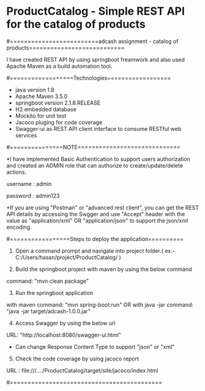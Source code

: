 # ProductCatalog - Simple REST API for the catalog of products

#=========================adcash assignment - catalog of products===========================

I have created REST API by using springboot freamwork and also used Apache Maven as a build automation tool.

#==================Technologies================== 
* java version 1.8
* Apache Maven 3.5.0
* springboot version 2.1.8.RELEASE
* H2 embedded database 
* Mockito for unit test
* Jacoco pluging for code coverage 
* Swagger-ui as REST API client interface to consume RESTful web services

#===============NOTE=============================

*I have implemented Basic Authentication to support users authorization and created an ADMIN role that can 
authorize to create/update/delete actions. 

username : admin

password : admin123


*If you are using "Postman" or "advanced rest client", you can get the REST API details by accessing the Swgger 
and use "Accept" header with the value as "application/xml" OR "application/json" to support the json/xml encoding.


#=================Steps to deploy the application==========


1) Open a command prompt and navigate into project folder.( ex:- C:/Users/hasan/project/ProductCatalog/ )

2) Build the springboot project with maven by using the below command

 command: "mvn clean package"

3) Run the springboot application 

with maven command: "mvn spring-boot:run"
OR
with java -jar command:  "java -jar target/adcash-1.0.0.jar"

4) Access Swagger by using the below url

URL: "http://localhost:8080/swagger-ui.html"

* Can change Response Content Type to support "json" or "xml"

5) Check the code coverage by using jacoco report

URL : file:///..../ProductCatalog/target/site/jacoco/index.html

#===========================================


